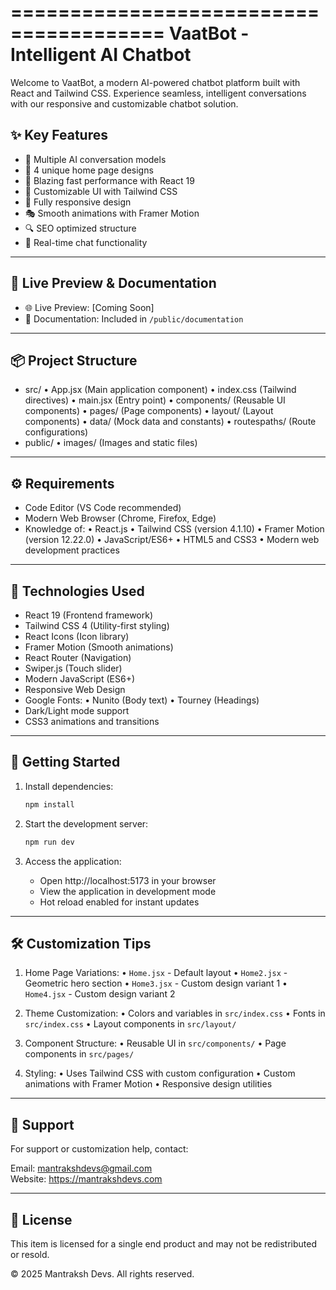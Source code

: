 =======================================
VaatBot - Intelligent AI Chatbot
=======================================

Welcome to VaatBot, a modern AI-powered chatbot platform built with React and Tailwind CSS. Experience seamless, intelligent conversations with our responsive and customizable chatbot solution.

## ✨ Key Features

- 🤖 Multiple AI conversation models
- 🎨 4 unique home page designs
- 🚀 Blazing fast performance with React 19
- 🎨 Customizable UI with Tailwind CSS
- 📱 Fully responsive design
- 🎭 Smooth animations with Framer Motion
- 🔍 SEO optimized structure
- 🔄 Real-time chat functionality

---------------------------------------

## 🔗 Live Preview & Documentation

- 🌐 Live Preview: [Coming Soon]
- 📄 Documentation: Included in `/public/documentation`


---------------------------------------
📦 Project Structure
---------------------------------------
- src/
  • App.jsx (Main application component)
  • index.css (Tailwind directives)
  • main.jsx (Entry point)
  • components/ (Reusable UI components)
  • pages/ (Page components)
  • layout/ (Layout components)
  • data/ (Mock data and constants)
  • routespaths/ (Route configurations)
- public/
  • images/ (Images and static files)
---------------------------------------
⚙️ Requirements
---------------------------------------
- Code Editor (VS Code recommended)
- Modern Web Browser (Chrome, Firefox, Edge)
- Knowledge of:
  • React.js
  • Tailwind CSS (version 4.1.10)
  • Framer Motion (version 12.22.0)
  • JavaScript/ES6+
  • HTML5 and CSS3
  • Modern web development practices
  

---------------------------------------
🧩 Technologies Used
---------------------------------------
- React 19 (Frontend framework)
- Tailwind CSS 4 (Utility-first styling)
- React Icons (Icon library)
- Framer Motion (Smooth animations)
- React Router (Navigation)
- Swiper.js (Touch slider)
- Modern JavaScript (ES6+)
- Responsive Web Design
- Google Fonts:
  • Nunito (Body text)
  • Tourney (Headings)
- Dark/Light mode support
- CSS3 animations and transitions

---------------------------------------
🚀 Getting Started
---------------------------------------
1. Install dependencies:
   ```bash
   npm install
   ```

2. Start the development server:
   ```bash
   npm run dev
   ```

3. Access the application:
   - Open http://localhost:5173 in your browser
   - View the application in development mode
   - Hot reload enabled for instant updates

---------------------------------------
🛠️ Customization Tips
---------------------------------------
1. Home Page Variations:
   • `Home.jsx` - Default layout
   • `Home2.jsx` - Geometric hero section
   • `Home3.jsx` - Custom design variant 1
   • `Home4.jsx` - Custom design variant 2

2. Theme Customization:
   • Colors and variables in `src/index.css`
   • Fonts in `src/index.css`
   • Layout components in `src/layout/`

3. Component Structure:
   • Reusable UI in `src/components/`
   • Page components in `src/pages/`

4. Styling:
   • Uses Tailwind CSS with custom configuration
   • Custom animations with Framer Motion
   • Responsive design utilities


---------------------------------------
📧 Support
---------------------------------------
For support or customization help, contact:

Email: mantrakshdevs@gmail.com  
Website: https://mantrakshdevs.com

---------------------------------------
📄 License
---------------------------------------
This item is licensed for a single end product and may not be redistributed or resold.

© 2025 Mantraksh Devs. All rights reserved.

